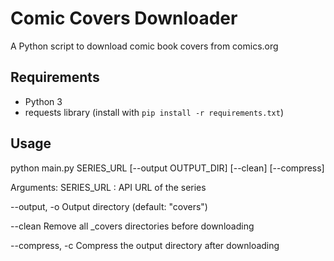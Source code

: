 # Comic Covers Downloader

A Python script to download comic book covers from comics.org

## Requirements
- Python 3
- requests library (install with `pip install -r requirements.txt`)

## Usage

python main.py SERIES_URL [--output OUTPUT_DIR] [--clean] [--compress] 

Arguments:
SERIES_URL : API URL of the series

--output, -o Output directory (default: "covers")

--clean Remove all _covers directories before downloading

--compress, -c Compress the output directory after downloading

